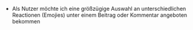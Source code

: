 * Als Nutzer möchte ich eine größzügige Auswahl an unterschiedlichen Reactionen (Emojies) unter einem Beitrag oder Kommentar angeboten bekommen
